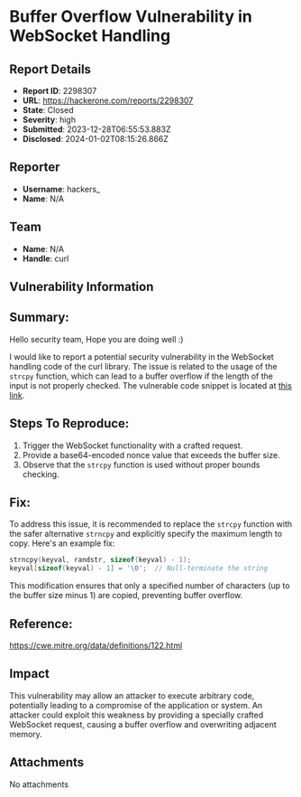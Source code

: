 # Buffer Overflow Vulnerability in WebSocket Handling

## Report Details
- **Report ID**: 2298307
- **URL**: https://hackerone.com/reports/2298307
- **State**: Closed
- **Severity**: high
- **Submitted**: 2023-12-28T06:55:53.883Z
- **Disclosed**: 2024-01-02T08:15:26.866Z

## Reporter
- **Username**: hackers_
- **Name**: N/A

## Team
- **Name**: N/A
- **Handle**: curl

## Vulnerability Information
## Summary:
Hello security team,
Hope you are doing well :)

I would like to report a potential security vulnerability in the WebSocket handling code of the curl library. The issue is related to the usage of the `strcpy` function, which can lead to a buffer overflow if the length of the input is not properly checked. The vulnerable code snippet is located at [this link](https://github.com/curl/curl/blob/e251e858b941e29bb95a6c0d26bb45981a872585/lib/ws.c#L581).

## Steps To Reproduce:

1. Trigger the WebSocket functionality with a crafted request.
2. Provide a base64-encoded nonce value that exceeds the buffer size.
3. Observe that the `strcpy` function is used without proper bounds checking.

## Fix:
To address this issue, it is recommended to replace the `strcpy` function with the safer alternative `strncpy` and explicitly specify the maximum length to copy. Here's an example fix:

```c
strncpy(keyval, randstr, sizeof(keyval) - 1);
keyval[sizeof(keyval) - 1] = '\0';  // Null-terminate the string
```

This modification ensures that only a specified number of characters (up to the buffer size minus 1) are copied, preventing buffer overflow.

## Reference:
https://cwe.mitre.org/data/definitions/122.html

## Impact

This vulnerability may allow an attacker to execute arbitrary code, potentially leading to a compromise of the application or system. An attacker could exploit this weakness by providing a specially crafted WebSocket request, causing a buffer overflow and overwriting adjacent memory.

## Attachments
No attachments

